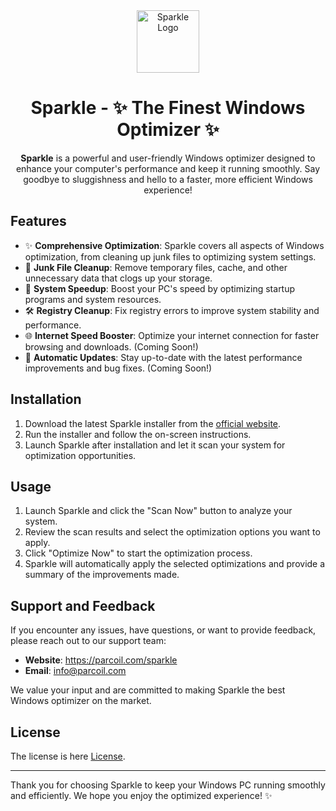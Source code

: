 <!DOCTYPE html>
<html>

<body>
<div align="center">

 <img src="icon.ico" alt="Sparkle Logo" width="100">
  </div>

<h1 align="center">Sparkle - ✨ The Finest Windows Optimizer ✨</h1>

<p align="center"><strong>Sparkle</strong> is a powerful and user-friendly Windows optimizer designed to enhance your computer's performance and keep it running smoothly. Say goodbye to sluggishness and hello to a faster, more efficient Windows experience!</p>

<h2>Features</h2>

<ul>
  <li>✨ <strong>Comprehensive Optimization</strong>: Sparkle covers all aspects of Windows optimization, from cleaning up junk files to optimizing system settings.</li>
  <li>🧹 <strong>Junk File Cleanup</strong>: Remove temporary files, cache, and other unnecessary data that clogs up your storage.</li>
  <li>🚀 <strong>System Speedup</strong>: Boost your PC's speed by optimizing startup programs and system resources.</li>
  <li>🛠️ <strong>Registry Cleanup</strong>: Fix registry errors to improve system stability and performance.</li>
  <li>🌐 <strong>Internet Speed Booster</strong>: Optimize your internet connection for faster browsing and downloads. (Coming Soon!)</li>
  <li>🔄 <strong>Automatic Updates</strong>: Stay up-to-date with the latest performance improvements and bug fixes. (Coming Soon!)</li>
</ul>

<h2>Installation</h2>

<ol>
  <li>Download the latest Sparkle installer from the <a href="https://parcoil.com/sparkle">official website</a>.</li>
  <li>Run the installer and follow the on-screen instructions.</li>
  <li>Launch Sparkle after installation and let it scan your system for optimization opportunities.</li>
</ol>

<h2>Usage</h2>

<ol>
  <li>Launch Sparkle and click the "Scan Now" button to analyze your system.</li>
  <li>Review the scan results and select the optimization options you want to apply.</li>
  <li>Click "Optimize Now" to start the optimization process.</li>
  <li>Sparkle will automatically apply the selected optimizations and provide a summary of the improvements made.</li>
</ol>

<h2>Support and Feedback</h2>

<p>If you encounter any issues, have questions, or want to provide feedback, please reach out to our support team:</p>

<ul>
  <li><strong>Website</strong>: <a href="https://parcoil.com/sparkle">https://parcoil.com/sparkle</a></li>
  <li><strong>Email</strong>: <a href="mailto:info@parcoil.com">info@parcoil.com</a></li>

</ul>

<p>We value your input and are committed to making Sparkle the best Windows optimizer on the market.</p>

<h2>License</h2>

<p>The license is here <a href="LICENSE">License</a>.</p>

<hr>

<p>Thank you for choosing Sparkle to keep your Windows PC running smoothly and efficiently. We hope you enjoy the optimized experience! ✨</p>

</body>
</html>
